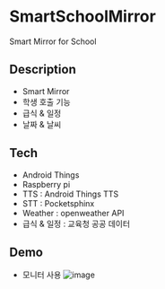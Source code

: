 # SmartSchoolMirror
Smart Mirror for School

## Description
* Smart Mirror
* 학생 호출 기능
* 급식 & 일정
* 날짜 & 날씨

## Tech
* Android Things
* Raspberry pi
* TTS : Android Things TTS
* STT : Pocketsphinx
* Weather : openweather API
* 급식 & 일정 : 교육청 공공 데이터

## Demo
* 모니터 사용 
![image](https://user-images.githubusercontent.com/22957868/47329235-e89c2180-d6ae-11e8-8ca8-830a1b0d98d0.png)
